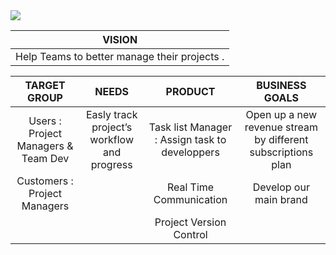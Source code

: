 

<img src="https://github.com/herkane/taskfa/blob/main/src/main/resources/com/example/taskfa/media/logo.png?raw=true">



|                     VISION                                                          |
| :---:                                                                             |  
|  Help Teams to better manage their projects                                                                                                                       .|

|       TARGET GROUP                   |      NEEDS     |    PRODUCT    | BUSINESS GOALS |
| :---:                               |     :---:      |    :---: |           :---:|
| Users : Project Managers  & Team Dev | Easly track project’s workflow and progress        | Task list Manager : Assign task to developpers    | Open up a new revenue stream by different subscriptions plan |       
| Customers : Project Managers    |       | Real Time Communication      |     Develop our main brand           |
| | |Project Version Control | |
 
